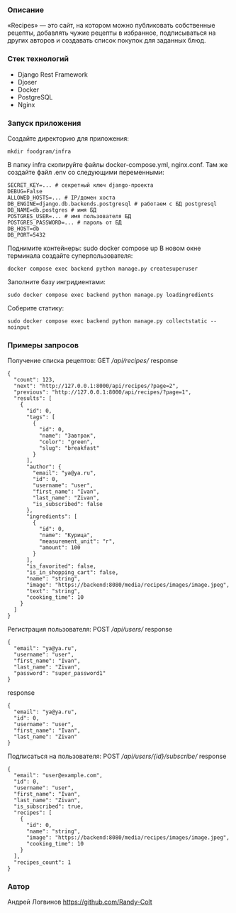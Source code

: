 ### Описание
«Recipes» — это сайт, на котором можно публиковать собственные рецепты, добавлять чужие рецепты в избранное, подписываться на других авторов и создавать список покупок для заданных блюд.

### Стек технологий
- Django Rest Framework
- Djoser
- Docker
- PostgreSQL
- Nginx

### Запуск приложения

Создайте директорию для приложения:
```
mkdir foodgram/infra
```
В папку infra скопируйте файлы docker-compose.yml, nginx.conf.
Там же создайте файл .env со следующими переменными:
```
SECRET_KEY=... # секретный ключ django-проекта
DEBUG=False
ALLOWED_HOSTS=... # IP/домен хоста
DB_ENGINE=django.db.backends.postgresql # работаем с БД postgresql
DB_NAME=db.postgres # имя БД
POSTGRES_USER=... # имя пользователя БД
POSTGRES_PASSWORD=... # пароль от БД
DB_HOST=db
DB_PORT=5432
```

Поднимите контейнеры:
sudo docker compose up
В новом окне терминала создайте суперпользователя:
```
docker compose exec backend python manage.py createsuperuser
```
Заполните базу ингридиентами:
```
sudo docker compose exec backend python manage.py loadingredients
```
Соберите статику:
```
sudo docker compose exec backend python manage.py collectstatic --noinput
```

### Примеры запросов

Получение списка рецептов:
GET */api/recipes/*
response
```
{
  "count": 123,
  "next": "http://127.0.0.1:8000/api/recipes/?page=2",
  "previous": "http://127.0.0.1:8000/api/recipes/?page=1",
  "results": [
    {
      "id": 0,
      "tags": [
        {
          "id": 0,
          "name": "Завтрак",
          "color": "green",
          "slug": "breakfast"
        }
      ],
      "author": {
        "email": "ya@ya.ru",
        "id": 0,
        "username": "user",
        "first_name": "Ivan",
        "last_name": "Zivan",
        "is_subscribed": false
      },
      "ingredients": [
        {
          "id": 0,
          "name": "Курица",
          "measurement_unit": "г",
          "amount": 100
        }
      ],
      "is_favorited": false,
      "is_in_shopping_cart": false,
      "name": "string",
      "image": "https://backend:8080/media/recipes/images/image.jpeg",
      "text": "string",
      "cooking_time": 10
    }
  ]
}
```
Регистрация пользователя:
POST */api/users/*
response
```
{
  "email": "ya@ya.ru",
  "username": "user",
  "first_name": "Ivan",
  "last_name": "Zivan",
  "password": "super_password1"
}
```
response
```
{
  "email": "ya@ya.ru",
  "id": 0,
  "username": "user",
  "first_name": "Ivan",
  "last_name": "Zivan"
}
```
Подписаться на пользователя:
POST */api/users/{id}/subscribe/*
response
```
{
  "email": "user@example.com",
  "id": 0,
  "username": "user",
  "first_name": "Ivan",
  "last_name": "Zivan",
  "is_subscribed": true,
  "recipes": [
    {
      "id": 0,
      "name": "string",
      "image": "https://backend:8080/media/recipes/images/image.jpeg",
      "cooking_time": 10
    }
  ],
  "recipes_count": 1
}
```
### Автор
Андрей Логвинов https://github.com/Randy-Colt


